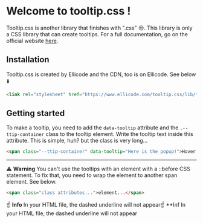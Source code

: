 # Welcome to tooltip.css !
Tooltip.css is another library that finishes with ".css" 😑. This library is only a CSS library that can create tooltips. For a full documentation, go on the official website [here](https://www.ellicode.com/tooltip.css/).
## Installation
Tooltip.css is created by Ellicode and the CDN, too is on Ellicode. See below :arrow_down:
```html
<link rel="stylesheet" href="https://www.ellicode.com/tooltip.css/lib/tooltip.min.css">
```
## Getting started
To make a tooltip, you need to add the ```data-tooltip``` attribute and the ```.--ttip-container``` class to the tooltip element. Write the tooltip text inside this attribute. This is simple, huh? but the class is very long...
```html
<span class="--ttip-container" data-tooltip="Here is the popup!">Hover me to show the popup!</span>
```
***
⚠️ **Warning** You can't use the tooltips with an element with a ::before CSS statement. To fix that, you need to wrap the element to another span element. See below.
```html
<span class="class attributes...">element...</span>
```
:point_up: **Info** In your HTML file, the dashed underline will not appear:point_up: **Inf In your HTML file, the dashed underline will not appear
